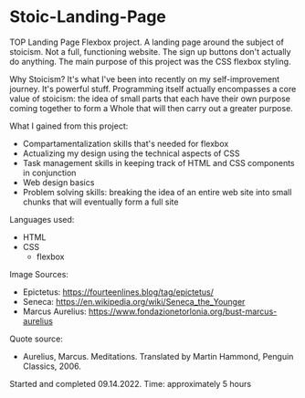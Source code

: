 # Stoic-Landing-Page
TOP Landing Page Flexbox project.
A landing page around the subject of stoicism. 
Not a full, functioning website. The sign up buttons don't actually do anything. The main purpose of this project was the CSS flexbox styling.

Why Stoicism? It's what I've been into recently on my self-improvement journey. It's powerful stuff. Programming itself actually encompasses a core value of stoicism: the idea of small parts that each have their own purpose coming together to form a Whole that will then carry out a greater purpose. 

What I gained from this project:
* Compartamentalization skills that's needed for flexbox
* Actualizing my design using the technical aspects of CSS
* Task management skills in keeping track of HTML and CSS components in conjunction
* Web design basics
* Problem solving skills: breaking the idea of an entire web site into small chunks that will eventually form a full site

Languages used:
* HTML
* CSS
  * flexbox

Image Sources:
* Epictetus: https://fourteenlines.blog/tag/epictetus/ 
* Seneca: https://en.wikipedia.org/wiki/Seneca_the_Younger
* Marcus Aurelius: https://www.fondazionetorlonia.org/bust-marcus-aurelius 

Quote source:
* Aurelius, Marcus. Meditations. Translated by Martin Hammond, Penguin Classics, 2006. 

Started and completed 09.14.2022.
Time: approximately 5 hours
